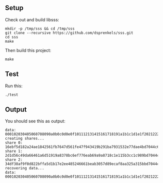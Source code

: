 ## Setup

Check out and build libsss:

    mkdir -p /tmp/sss && cd /tmp/sss
    git clone --recursive https://github.com/dsprenkels/sss.git
    cd sss
    make

Then build this project:

    make

## Test

Run this:

    ./test

## Output

You should see this as output:

    data: 000102030405060708090a0b0c0d0e0f101112131415161718191a1b1c1d1e1f202122232425262728292a2b2c2d2e2f303132333435363738393a3b3c3d3e3f
    creating shares...
    share 0:
    16ebf5d182a24ae1842561fb7647d561fe47f943419b291ba7931532e77dae4bd7044c65004dcfa292aefb4e9d7c78b174736688cce1c5316e010b14e767082dacd66eb746169d07d8519c29c8bdcf8b4d3c46c4af488d2ab2e3f03952b8ad2cc3d8aa7a2f44752d416283b21
    share 1:
    2d1d56c49da66461a6d51919a8378bc6ef776eab69a9a8718c1e115b3cc1c989bd7044c65004dcfa292aefb4e9d7c78b174736688cce1c5316e010b14e767082dacd66eb746169d07d8519c29c8bdcf8b4d3c46c4af488d2ab2e3f03952b8ad2cc3d8aa7a2f44752d416283b21
    share 2:
    34df38af9f0d822bffa5d1b17e2ee485246661beab3057d89ecaf8aa325a315bbd7044c65004dcfa292aefb4e9d7c78b174736688cce1c5316e010b14e767082dacd66eb746169d07d8519c29c8bdcf8b4d3c46c4af488d2ab2e3f03952b8ad2cc3d8aa7a2f44752d416283b21
    recovering data...
    data: 000102030405060708090a0b0c0d0e0f101112131415161718191a1b1c1d1e1f202122232425262728292a2b2c2d2e2f303132333435363738393a3b3c3d3e3f
